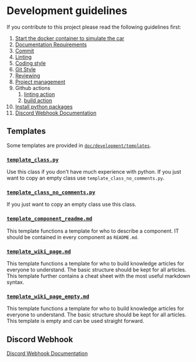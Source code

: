 # Development guidelines

If you contribute to this project please read the following guidelines first:

1. [Start the docker container to simulate the car](../../build/README.md)
2. [Documentation Requirements](./documentation_requirements.md)
3. [Commit](./commit.md)
4. [Linting](./linting.md)
5. [Coding style](./coding_style.md)
6. [Git Style](./git_workflow.md)
7. [Reviewing](./review_guideline.md)
8. [Project management](./project_management.md)
9. Github actions
   1. [linting action](./linter_action.md)
   2. [build action](./build_action.md)
10. [Install python packages](./installing_python_packages.md)
11. [Discord Webhook Documentation](./discord_webhook.md)

## Templates

Some templates are provided in [`doc/development/templates`](./templates).

### [`template_class.py`](./templates/template_class.py)

Use this class if you don't have much experience with python. If you just want to copy an empty class use `template_class_no_comments.py`.

### [`template_class_no_comments.py`](./templates/template_class_no_comments.py)

If you just want to copy an empty class use this class.

### [`template_component_readme.md`](./templates/template_component_readme.md)

This template functions a template for who to describe a component. IT should be contained in every component as `README.md`.

### [`template_wiki_page.md`](./templates/template_wiki_page.md)

This template functions a template for who to build knowledge articles for everyone to understand. The basic structure should be kept for all articles. This template further contains a cheat sheet with the most useful markdown syntax.

### [`template_wiki_page_empty.md`](./templates/template_wiki_page_empty.md)

This template functions a template for who to build knowledge articles for everyone to understand. The basic structure should be kept for all articles. This template is empty and can be used straight forward.

## Discord Webhook

[Discord Webhook Documentation](./discord_webhook.md)
